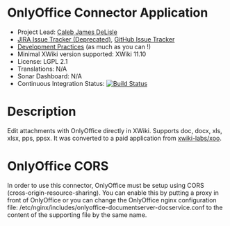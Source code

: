 # OnlyOffice Connector Application

* Project Lead: [Caleb James DeLisle](https://github.com/cdelisle) 
* [JIRA Issue Tracker (Deprecated)](https://jira.xwikisas.com/projects/ONLYOFFICE), [GitHub Issue Tracker](https://github.com/xwikisas/application-onlyoffice-connector/issues)
* [Development Practices](http://dev.xwiki.org/xwiki/bin/view/Community/DevelopmentPractices) (as much as you can !)
* Minimal XWiki version supported: XWiki 11.10
* License: LGPL 2.1
* Translations: N/A
* Sonar Dashboard: N/A
* Continuous Integration Status: [![Build Status](http://ci.xwikisas.com/view/All/job/xwikisas/job/application-onlyoffice-connector/job/master/badge/icon)](http://ci.xwikisas.com/view/All/job/xwikisas/job/application-onlyoffice-connector/job/master/)

# Description

Edit attachments with OnlyOffice directly in XWiki. Supports doc, docx, xls, xlsx, pps, ppsx. It was converted to a paid application from [xwiki-labs/xoo](https://git.xwikisas.com/xwiki-labs/xoo).

# OnlyOffice CORS

In order to use this connector, OnlyOffice must be setup using CORS (cross-origin-resource-sharing). You can enable this by putting a proxy in front of OnlyOffice or you can change the OnlyOffice nginx configuration file: /etc/nginx/includes/onlyoffice-documentserver-docservice.conf to the content of the supporting file by the same name.